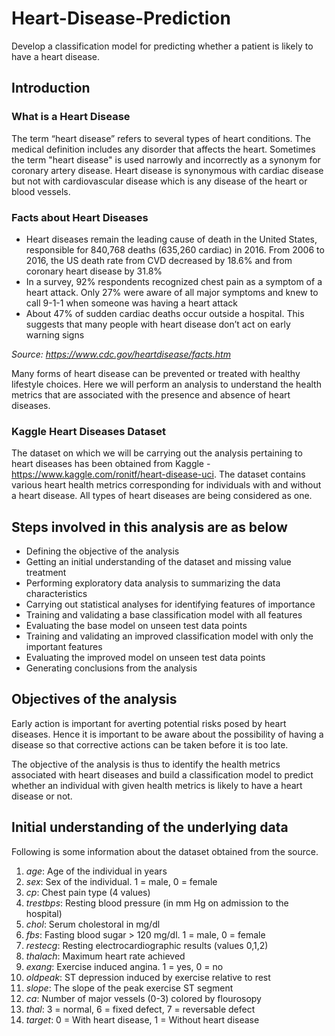 # Heart-Disease-Prediction
Develop a classification model for predicting whether a patient is likely to have a heart disease. 

## Introduction

### What is a Heart Disease

The term “heart disease” refers to several types of heart conditions. The medical definition includes any disorder that affects the heart. Sometimes the term "heart disease" is used narrowly and incorrectly as a synonym for coronary artery disease. Heart disease is synonymous with cardiac disease but not with cardiovascular disease which is any disease of the heart or blood vessels.

### Facts about Heart Diseases

* Heart diseases remain the leading cause of death in the United States, responsible for 840,768 deaths (635,260 cardiac) in 2016. From 2006 to 2016, the US death rate from CVD decreased by 18.6% and from coronary heart disease by 31.8%
* In a survey, 92% respondents recognized chest pain as a symptom of a heart attack. Only 27% were aware of all major symptoms and knew to call 9-1-1 when someone was having a heart attack
* About 47% of sudden cardiac deaths occur outside a hospital. This suggests that many people with heart disease don’t act on early warning signs

*Source: https://www.cdc.gov/heartdisease/facts.htm*

Many forms of heart disease can be prevented or treated with healthy lifestyle choices. Here we will perform an analysis to understand the health metrics that are associated with the presence and absence of heart diseases. 

### Kaggle Heart Diseases Dataset
The dataset on which we will be carrying out the analysis pertaining to heart diseases has been obtained from Kaggle - https://www.kaggle.com/ronitf/heart-disease-uci. The dataset contains various heart health metrics corresponding for individuals with and without a heart disease. All types of heart diseases are being considered as one. 

## Steps involved in this analysis are as below

* Defining the objective of the analysis
* Getting an initial understanding of the dataset and missing value treatment
* Performing exploratory data analysis to summarizing the data characteristics
* Carrying out statistical analyses for identifying features of importance
* Training and validating a base classification model with all features
* Evaluating the base model on unseen test data points
* Training and validating an improved classification model with only the important features
* Evaluating the improved model on unseen test data points
* Generating conclusions from the analysis

## Objectives of the analysis

Early action is important for averting potential risks posed by heart diseases. Hence it is important to be aware about the possibility of having a disease so that corrective actions can be taken before it is too late. 

The objective of the analysis is thus to identify the health metrics associated with heart diseases and build a classification model to predict whether an individual with given health metrics is likely to have a heart disease or not. 

## Initial understanding of the underlying data

Following is some information about the dataset obtained from the source.

1. *age*: Age of the individual in years
2. *sex*: Sex of the individual. 1 = male, 0 = female
3. *cp*: Chest pain type (4 values)
4. *trestbps*: Resting blood pressure (in mm Hg on admission to the hospital)
5. *chol*: Serum cholestoral in mg/dl
6. *fbs*: Fasting blood sugar > 120 mg/dl. 1 = male, 0 = female
7. *restecg*: Resting electrocardiographic results (values 0,1,2)
8. *thalach*: Maximum heart rate achieved
9. *exang*: Exercise induced angina. 1 = yes, 0 = no
10. *oldpeak*: ST depression induced by exercise relative to rest
11. *slope*: The slope of the peak exercise ST segment
12. *ca*: Number of major vessels (0-3) colored by flourosopy
13. *thal*: 3 = normal, 6 = fixed defect, 7 = reversable defect
14. *target*: 0 = With heart disease, 1 = Without heart disease

